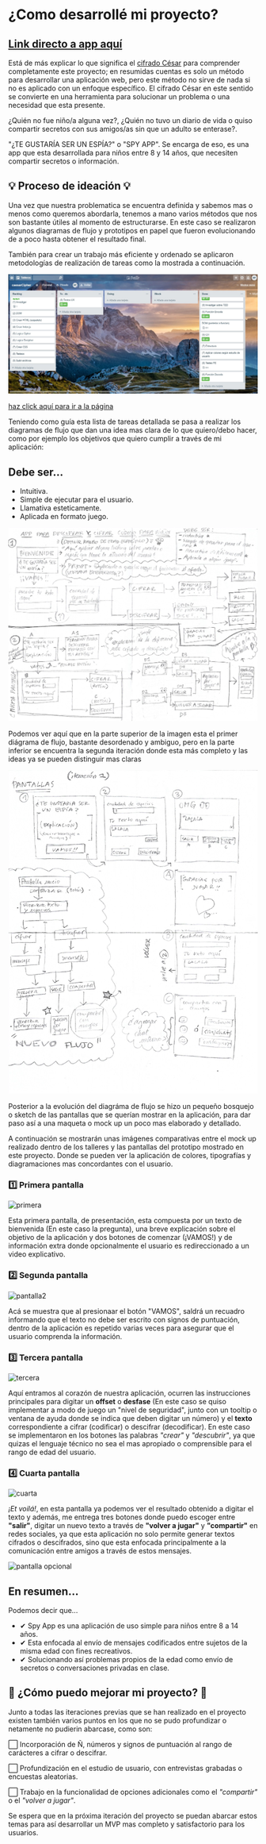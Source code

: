 # ¿Como desarrollé mi proyecto?

## [Link directo a app aquí](https://ivonneflowers.github.io/SCL008-Cipher/src/index.html)

Está de más explicar lo que significa el [cifrado César](https://en.wikipedia.org/wiki/Caesar_cipher) para comprender completamente este proyecto; en resumidas cuentas es solo un método para desarrollar una aplicación web, pero este método no sirve de nada si no es aplicado con un enfoque específico. El cifrado César en este sentido se convierte en una herramienta para solucionar un problema o una necesidad que esta presente. 

¿Quién no fue niño/a alguna vez?, ¿Quién no tuvo un diario de vida o quiso compartir secretos con sus amigos/as sin que un adulto se enterase?.

"¿TE GUSTARÍA SER UN ESPÍA?" o "SPY APP". Se encarga de eso, es una app que esta desarrollada para niños entre 8 y 14 años, que necesiten compartir secretos o información.

## 💡 Proceso de ideación 💡

Una vez que nuestra problematica se encuentra definida y sabemos mas o menos como queremos abordarla, tenemos a mano varios métodos que nos son bastante útiles al momento de estructurarse. En este caso se realizaron algunos diagramas de flujo y prototipos en papel que fueron evolucionando de a poco hasta obtener el resultado final.

También para crear un trabajo más eficiente y ordenado se aplicaron metodologías de realización de tareas como la mostrada a continuación.

![trello](https://github.com/ivonneflowers/SCL008-Cipher/blob/master/imagenesreadme/trello.jpg)

[haz click aquí para ir a la página](https://trello.com/b/xDhHExYK/caesarcipher)

Teniendo como guía esta lista de tareas detallada se pasa a realizar los diagramas de flujo que dan una idea mas clara de lo que quiero/debo hacer, como por ejemplo los objetivos que quiero cumplir a través de mi aplicación: 

## Debe ser...
- Intuitiva.
- Simple de ejecutar para el usuario.
- Llamativa esteticamente.
- Aplicada en formato juego. 

![diagrama de flujo](https://github.com/ivonneflowers/SCL008-Cipher/blob/master/imagenesreadme/Scan.jpg)

Podemos ver aquí que en la parte superior de la imagen esta el primer diágrama de flujo, bastante desordenado y ambiguo, pero en la parte inferior se encuentra la segunda iteración donde esta más completo y las ideas ya se pueden distinguir mas claras 

![diagrama de flujo2](https://github.com/ivonneflowers/SCL008-Cipher/blob/master/imagenesreadme/Scan1.jpg)

Posterior a la evolución del diagráma de flujo se hizo un pequeño bosquejo o sketch de las pantallas que se querían mostrar en la aplicación, para dar paso así a una maqueta o mock up un poco mas elaborado y detallado.

 A continuación se mostrarán unas imágenes comparativas entre el mock up realizado dentro de los talleres y las pantallas del prototipo mostrado en este proyecto. Donde se pueden ver la aplicación de colores, tipografías y diagramaciones mas concordantes con el usuario.

### 1️⃣ **Primera pantalla** 

![primera](https://github.com/ivonneflowers/SCL008-Cipher/blob/master/imagenesreadme/Sin%20título-1.jpg)

Esta primera pantalla, de presentación, esta compuesta por un texto de bienvenida (En este caso la pregunta), una breve explicación sobre el objetivo de la aplicación y dos botones de comenzar (¡VAMOS!) y de información extra donde opcionalmente el usuario es redireccionado a un video explicativo. 



### 2️⃣ **Segunda pantalla** 
![pantalla2](https://github.com/ivonneflowers/SCL008-Cipher/blob/master/imagenesreadme/Sin%20título-2.jpg)

 Acá se muestra que al presionaar el botón "VAMOS", saldrá un recuadro informando que el texto no debe ser escrito con signos de puntuación, dentro de la aplicación es repetido varias veces para asegurar que el usuario comprenda la información. 


 ### 3️⃣ **Tercera pantalla** 

![tercera](https://github.com/ivonneflowers/SCL008-Cipher/blob/master/imagenesreadme/Sin%20título-3.jpg)

Aquí entramos al corazón de nuestra aplicación, ocurren las instrucciones principales para digitar un **offset** o **desfase** (En este caso se quiso implementar a modo de juego un "nivel de seguridad", junto con un tooltip o ventana de ayuda donde se indica que deben digitar un número) y el **texto** correspondiente a cifrar (codificar) o descifrar (decodificar). En este caso se implementaron en los botones las palabras *"crear"* y *"descubrir"*, ya que quizas el lenguaje técnico no sea el mas apropiado o comprensible para el rango de edad del usuario. 

### 4️⃣ **Cuarta pantalla** 

![cuarta](https://github.com/ivonneflowers/SCL008-Cipher/blob/master/imagenesreadme/Sin%20título-4.jpg)

*¡Et voilá!*, en esta pantalla ya podemos ver el resultado obtenido a digitar el texto y además, me entrega tres botones donde puedo escoger entre **"salir"**, digitar un nuevo texto a través de **"volver a jugar"** y **"compartir"** en redes sociales, ya que esta aplicación no solo permite generar textos cifrados o descifrados, sino que esta enfocada principalmente a la comunicación entre amigos a través de estos mensajes. 

![pantalla opcional](https://github.com/ivonneflowers/SCL008-Cipher/blob/master/imagenesreadme/Sin%20título-5.jpg)

## En resumen... 
Podemos decir que... 

- ✔ Spy App es una aplicación de uso simple para niños entre 8 a 14 años. 
- ✔  Esta enfocada al envío de mensajes codificados entre sujetos de la misma edad con fines recreativos. 
- ✔ Solucionando así problemas propios de la edad como envío de secretos o conversaciones privadas en clase.

## 👀 ¿Cómo puedo mejorar mi proyecto? 👀

Junto a todas las iteraciones previas que se han realizado en el proyecto existen también varios puntos en los que no se pudo profundizar o netamente no pudierin abarcase, como son:

⬜️ Incorporación de Ñ, números y signos de puntuación al rango de carácteres a cifrar o descifrar.

⬜️ Profundización en el estudio de usuario, con entrevistas grabadas o encuestas aleatorias. 

⬜️ Trabajo en la funcionalidad de opciones adicionales como el *"compartir"* o el *"volver a jugar"*.

Se espera que en la próxima iteración del proyecto se puedan abarcar estos temas para así desarrollar un MVP mas completo y satisfactorio para los usuarios. 






































